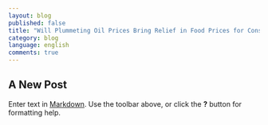 ```yaml
---
layout: blog
published: false
title: "Will Plummeting Oil Prices Bring Relief in Food Prices for Consumers in the MENA Region? - arabic"
category: blog
language: english
comments: true
---
```


## A New Post

Enter text in [Markdown](http://daringfireball.net/projects/markdown/). Use the toolbar above, or click the **?** button for formatting help.
